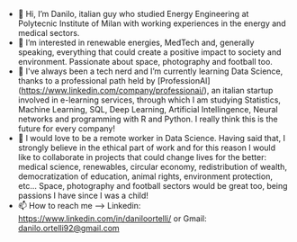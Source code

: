 - 👋 Hi, I’m Danilo, italian guy who studied Energy Engineering at Polytecnic Institute of Milan with working experiences in the energy and medical sectors.
- 👀 I’m interested in renewable energies, MedTech and, generally speaking, everything that could create a positive impact to society and environment. Passionate about space, photography and football too. 
- 🌱 I've always been a tech nerd and I’m currently learning Data Science, thanks to a professional path held by [ProfessionAI] (https://www.linkedin.com/company/professionai/), an italian startup involved in e-learning services, through which I am studying Statistics, Machine Learning, SQL, Deep Learning, Artificial Intellingence, Neural networks and programming with R and Python. I really think this is the future for every company!
- 💞️ I would love to be a remote worker in Data Science. Having said that, I strongly believe in the ethical part of work and for this reason I would like to collaborate in projects that could change lives for the better: medical science, renewables, circular economy, redistribution of wealth, 
democratization of education, animal rights, environment protection, etc... Space, photography and football sectors would be great too, being passions I have since I was a child!
- 📫 How to reach me --> Linkedin: https://www.linkedin.com/in/daniloortelli/ or Gmail: danilo.ortelli92@gmail.com 

<!---
danort92/danort92 is a ✨ special ✨ repository because its `README.md` (this file) appears on your GitHub profile.
You can click the Preview link to take a look at your changes.
--->
